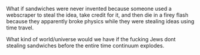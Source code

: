What if sandwiches were never invented because someone used a webscraper to steal the idea, take credit for it, and then die in a firey
flash because they apparently broke physics while they were stealing ideas using time travel.

What kind of world/universe would we have if the fucking Jews dont stealing sandwiches before the entire time continuum explodes.

